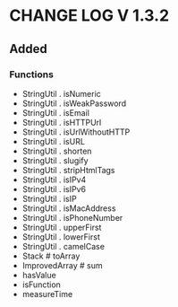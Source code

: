 # CHANGE LOG V 1.3.2

## Added 

### Functions

 * StringUtil . isNumeric
 * StringUtil . isWeakPassword
 * StringUtil . isEmail
 * StringUtil . isHTTPUrl
 * StringUtil . isUrlWithoutHTTP
 * StringUtil . isURL
 * StringUtil . shorten
 * StringUtil . slugify
 * StringUtil . stripHtmlTags
 * StringUtil . isIPv4
 * StringUtil . isIPv6
 * StringUtil . isIP
 * StringUtil . isMacAddress
 * StringUtil . isPhoneNumber
 * StringUtil . upperFirst
 * StringUtil . lowerFirst
 * StringUtil . camelCase
 * Stack # toArray
 * ImprovedArray # sum
 * hasValue
 * isFunction
 * measureTime
